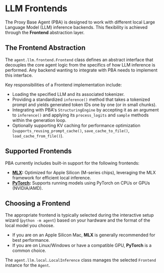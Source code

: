 # LLM Frontends

The Proxy Base Agent (PBA) is designed to work with different local Large Language Model (LLM) inference backends. This flexibility is achieved through the **Frontend** abstraction layer.

## The Frontend Abstraction

The `agent.llm.frontend.Frontend` class defines an abstract interface that decouples the core agent logic from the specifics of how LLM inference is performed. Any backend wanting to integrate with PBA needs to implement this interface.

Key responsibilities of a Frontend implementation include:

*   Loading the specified LLM and its associated tokenizer.
*   Providing a standardized `inference()` method that takes a tokenized prompt and yields generated token IDs one by one (or in small chunks).
*   Integrating with PBA's `StructuringEngine` by accepting it as an argument to `inference()` and applying its `process_logits` and `sample` methods within the generation loop.
*   Optionally supporting KV caching for performance optimization (`supports_reusing_prompt_cache()`, `save_cache_to_file()`, `load_cache_from_file()`).

## Supported Frontends

PBA currently includes built-in support for the following frontends:

*   **[MLX](./mlx.md):** Optimized for Apple Silicon (M-series chips), leveraging the MLX framework for efficient local inference.
*   **[PyTorch](./pytorch.md):** Supports running models using PyTorch on CPUs or GPUs (NVIDIA/AMD).

## Choosing a Frontend

The appropriate frontend is typically selected during the interactive setup wizard (`python -m agent`) based on your hardware and the format of the local model you choose.

*   If you are on an Apple Silicon Mac, **MLX** is generally recommended for best performance.
*   If you are on Linux/Windows or have a compatible GPU, **PyTorch** is a common choice.

The `agent.llm.local.LocalInference` class manages the selected `Frontend` instance for the `Agent`.